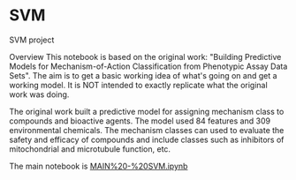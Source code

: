 # SVM
SVM project

Overview
This notebook is based on the original work: "Building Predictive Models for Mechanism-of-Action Classification from Phenotypic Assay Data Sets". The aim is to get a basic working idea of what's going on and get a working model. It is NOT intended to exactly replicate what the original work was doing.

The original work built a predictive model for assigning mechanism class to compounds and bioactive agents. The model used 84 features and 309 environmental chemicals. The mechanism classes can used to evaluate the safety and efficacy of compounds and include classes such as inhibitors of mitochondrial and microtubule function, etc.

The main notebook is [MAIN%20-%20SVM.ipynb](Notebooks/MAIN%20-%20SVM.ipynb)